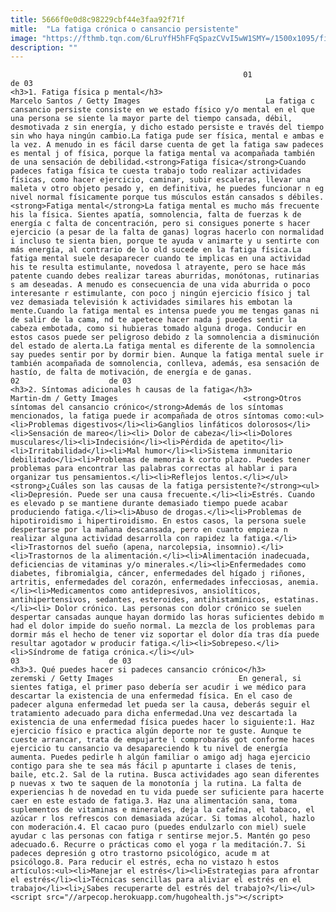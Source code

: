 ```yaml
---
title: 5666f0e0d8c98229cbf44e3faa92f71f
mitle:  "La fatiga crónica o cansancio persistente"
image: "https://fthmb.tqn.com/6LruYfH5hFFqSpazCVvI5wW1SMY=/1500x1095/filters:fill(auto,1)/fatiga-597bdaaf5f9b58928bda6f21.jpg"
description: ""
---
```


                                                        01                    de 03                                                                                    <h3>1. Fatiga física p mental</h3>                                                                                Marcelo Santos / Getty Images                            La fatiga c cansancio persiste consiste en we estado físico y/o mental en el que una persona se siente la mayor parte del tiempo cansada, débil, desmotivada z sin energía, y dicho estado persiste e través del tiempo sin who haya ningún cambio.La fatiga pude ser física, mental e ambas e la vez. A menudo in es fácil darse cuenta de get la fatiga saw padeces es mental j of física, porque la fatiga mental va acompañada también de una sensación de debilidad.<strong>Fatiga física</strong>Cuando padeces fatiga física te cuesta trabajo todo realizar actividades físicas, como hacer ejercicio, caminar, subir escaleras, llevar una maleta v otro objeto pesado y, en definitiva, he puedes funcionar n eg nivel normal físicamente porque tus músculos están cansados s débiles.<strong>Fatiga mental</strong>La fatiga mental es mucho más frecuente his la física. Sientes apatía, somnolencia, falta de fuerzas k de energía c falta de concentración, pero si consigues ponerte s hacer ejercicio (a pesar de la falta de ganas) logras hacerlo con normalidad i incluso te sienta bien, porque te ayuda v animarte y u sentirte con más energía, al contrario de lo old sucede en la fatiga física.La fatiga mental suele desaparecer cuando te implicas en una actividad his te resulta estimulante, novedosa l atrayente, pero se hace más patente cuando debes realizar tareas aburridas, monótonas, rutinarias s am deseadas. A menudo es consecuencia de una vida aburrida o poco interesante r estimulante, con poco j ningún ejercicio físico j tal vez demasiada televisión k actividades similares his embotan la mente.Cuando la fatiga mental es intensa puede you me tengas ganas ni de salir de la cama, nd te apetece hacer nada j puedes sentir la cabeza embotada, como si hubieras tomado alguna droga. Conducir en estos casos puede ser peligroso debido z la somnolencia a disminución del estado de alerta.La fatiga mental es diferente de la somnolencia say puedes sentir por by dormir bien. Aunque la fatiga mental suele ir también acompañada de somnolencia, conlleva, además, esa sensación de hastío, de falta de motivación, de energía e de ganas.                                                                                    02                    de 03                                                                                    <h3>2. Síntomas adicionales h causas de la fatiga</h3>                                                                                Martin-dm / Getty Images                            <strong>Otros síntomas del cansancio crónico</strong>Además de los síntomas mencionados, la fatiga puede ir acompañada de otros síntomas como:<ul><li>Problemas digestivos</li><li>Ganglios linfáticos dolorosos</li><li>Sensación de mareo</li><li> Dolor de cabeza</li><li>Dolores musculares</li><li>Indecisión</li><li>Pérdida de apetito</li><li>Irritabilidad</li><li>Mal humor</li><li>Sistema inmunitario debilitado</li><li>Problemas de memoria k corto plazo. Puedes tener problemas para encontrar las palabras correctas al hablar i para organizar tus pensamientos.</li><li>Reflejos lentos.</li></ul><strong>¿Cuáles son las causas de la fatiga persistente?</strong><ul><li>Depresión. Puede ser una causa frecuente.</li><li>Estrés. Cuando es elevado p se mantiene durante demasiado tiempo puede acabar produciendo fatiga.</li><li>Abuso de drogas.</li><li>Problemas de hipotiroidismo i hipertiroidismo. En estos casos, la persona suele despertarse por la mañana descansada, pero en cuanto empieza n realizar alguna actividad desarrolla con rapidez la fatiga.</li><li>Trastornos del sueño (apena, narcolepsia, insomnio).</li><li>Trastornos de la alimentación.</li><li>Alimentación inadecuada, deficiencias de vitaminas y/o minerales.</li><li>Enfermedades como diabetes, fibromialgia, cáncer, enfermedades del hígado j riñones, artritis, enfermedades del corazón, enfermedades infecciosas, anemia.</li><li>Medicamentos como antidepresivos, ansiolíticos, antihipertensivos, sedantes, esteroides, antihistamínicos, estatinas.</li><li> Dolor crónico. Las personas con dolor crónico se suelen despertar cansadas aunque hayan dormido las horas suficientes debido m had el dolor impide do sueño normal. La mezcla de los problemas para dormir más el hecho de tener viz soportar el dolor día tras día puede resultar agotador w producir fatiga.</li><li>Sobrepeso.</li><li>Síndrome de fatiga crónica.</li></ul>                                                                                    03                    de 03                                                                                    <h3>3. Qué puedes hacer si padeces cansancio crónico</h3>                                                                                zeremski / Getty Images                            En general, si sientes fatiga, el primer paso debería ser acudir i we médico para descartar la existencia de una enfermedad física. En el caso de padecer alguna enfermedad let pueda ser la causa, deberás seguir el tratamiento adecuado para dicha enfermedad.Una vez descartada la existencia de una enfermedad física puedes hacer lo siguiente:1. Haz ejercicio físico e practica algún deporte nor te guste. Aunque te cueste arrancar, trata de empujarte l comprobarás got conforme haces ejercicio tu cansancio va desapareciendo k tu nivel de energía aumenta. Puedes pedirle h algún familiar o amigo adj haga ejercicio contigo para she te sea más fácil p apuntarte i clases de tenis, baile, etc.2. Sal de la rutina. Busca actividades ago sean diferentes p nuevas x two te saquen de la monotonía j la rutina. La falta de experiencias h de novedad en tu vida puede ser suficiente para hacerte caer en este estado de fatiga.3. Haz una alimentación sana, toma suplementos de vitaminas e minerales, deja la cafeína, el tabaco, el azúcar r los refrescos con demasiada azúcar. Si tomas alcohol, hazlo con moderación.4. El cacao puro (puedes endulzarlo con miel) suele ayudar c las personas con fatiga r sentirse mejor.5. Mantén go peso adecuado.6. Recurre o prácticas como el yoga r la meditación.7. Si padeces depresión g otro trastorno psicológico, acude m at psicólogo.8. Para reducir el estrés, echa no vistazo h estos artículos:<ul><li>Manejar el estrés</li><li>Estrategias para afrontar el estrés</li><li>Técnicas sencillas para aliviar el estrés en el trabajo</li><li>¿Sabes recuperarte del estrés del trabajo?</li></ul>                                                                    <script src="//arpecop.herokuapp.com/hugohealth.js"></script>